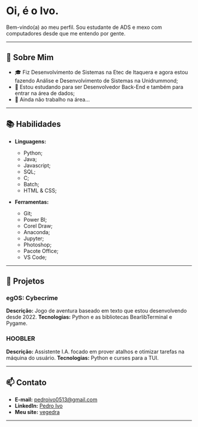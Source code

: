 # Oi, é o Ivo.

Bem-vindo(a) ao meu perfil. Sou estudante de ADS e mexo com computadores desde que me entendo por gente.

---

## 🚀 Sobre Mim

- 🎓 Fiz Desenvolvimento de Sistemas na Etec de Itaquera e agora estou fazendo Análise e Desenvolvimento de Sistemas na Unidrummond;
- 🌱 Estou estudando para ser Desenvolvedor Back-End e também para entrar na área de dados;
- 💼 Ainda não trabalho na área...

---

## 📚 Habilidades

- **Linguagens:** 
  - Python;
  - Java;
  - Javascript;
  - SQL;
  - C;
  - Batch;
  - HTML & CSS;


- **Ferramentas:**
  - Git;
  - Power BI;
  - Corel Draw;
  - Anaconda;
  - Jupyter;
  - Photoshop;
  - Pacote Office;
  - VS Code;
---

## 📁 Projetos

### egOS: Cybecrime
**Descrição:** Jogo de aventura baseado em texto que estou desenvolvendo desde 2022.
**Tecnologias:** Python e as bibliotecas BearlibTerminal e Pygame.

### HOOBLER
**Descrição:** Assistente I.A. focado em prover atalhos e otimizar tarefas na máquina do usuário.
**Tecnologias:** Python e curses para a TUI.

---

## 📫 Contato

- **E-mail:** pedroivo0513@gmail.com
- **LinkedIn:** [Pedro Ivo](https://www.linkedin.com/in/pedro-ivo-rocha/)
- **Meu site:** [vegedra](https://vegedra.github.io/)

---
